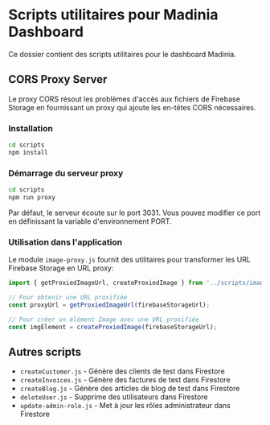 # Scripts utilitaires pour Madinia Dashboard

Ce dossier contient des scripts utilitaires pour le dashboard Madinia.

## CORS Proxy Server

Le proxy CORS résout les problèmes d'accès aux fichiers de Firebase Storage en fournissant un proxy qui ajoute les en-têtes CORS nécessaires.

### Installation

```bash
cd scripts
npm install
```

### Démarrage du serveur proxy

```bash
cd scripts
npm run proxy
```

Par défaut, le serveur écoute sur le port 3031. Vous pouvez modifier ce port en définissant la variable d'environnement PORT.

### Utilisation dans l'application

Le module `image-proxy.js` fournit des utilitaires pour transformer les URL Firebase Storage en URL proxy:

```javascript
import { getProxiedImageUrl, createProxiedImage } from '../scripts/image-proxy';

// Pour obtenir une URL proxifiée
const proxyUrl = getProxiedImageUrl(firebaseStorageUrl);

// Pour créer un élément Image avec une URL proxifiée
const imgElement = createProxiedImage(firebaseStorageUrl);
```

## Autres scripts

- `createCustomer.js` - Génère des clients de test dans Firestore
- `createInvoices.js` - Génère des factures de test dans Firestore
- `createBlog.js` - Génère des articles de blog de test dans Firestore
- `deleteUser.js` - Supprime des utilisateurs dans Firestore
- `update-admin-role.js` - Met à jour les rôles administrateur dans Firestore
